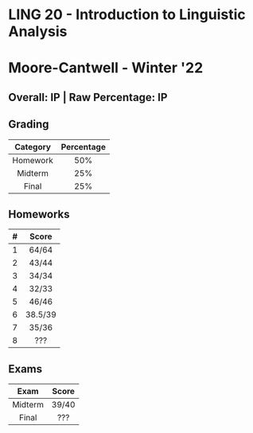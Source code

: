 # LING 20 - Introduction to Linguistic Analysis

# Moore-Cantwell - Winter '22

## Overall: IP | Raw Percentage: IP

## Grading

| Category | Percentage |
| :------: | :--------: |
| Homework |    50%     |
| Midterm  |    25%     |
|  Final   |    25%     |

## Homeworks

|  #   |  Score  |
| :--: | :-----: |
|  1   |  64/64  |
|  2   |  43/44  |
|  3   |  34/34  |
|  4   |  32/33  |
|  5   |  46/46  |
|  6   | 38.5/39 |
|  7   |  35/36  |
|  8   |   ???   |

## Exams

|  Exam   | Score |
| :-----: | :---: |
| Midterm | 39/40 |
|  Final  |  ???  |

